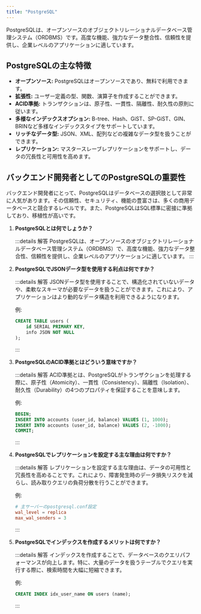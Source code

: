 ```yaml
---
title: "PostgreSQL"
---
```

PostgreSQLは、オープンソースのオブジェクトリレーショナルデータベース管理システム（ORDBMS）です。高度な機能、強力なデータ整合性、信頼性を提供し、企業レベルのアプリケーションに適しています。

## PostgreSQLの主な特徴

- **オープンソース:** PostgreSQLはオープンソースであり、無料で利用できます。
- **拡張性:** ユーザー定義の型、関数、演算子を作成することができます。
- **ACID準拠:** トランザクションは、原子性、一貫性、隔離性、耐久性の原則に従います。
- **多様なインデックスオプション:** B-tree、Hash、GiST、SP-GiST、GIN、BRINなど多様なインデックスタイプをサポートしています。
- **リッチなデータ型:** JSON、XML、配列などの複雑なデータ型を扱うことができます。
- **レプリケーション:** マスタースレーブレプリケーションをサポートし、データの冗長性と可用性を高めます。

## バックエンド開発者としてのPostgreSQLの重要性

バックエンド開発者にとって、PostgreSQLはデータベースの選択肢として非常に人気があります。その信頼性、セキュリティ、機能の豊富さは、多くの商用データベースと競合するレベルです。また、PostgreSQLはSQL標準に密接に準拠しており、移植性が高いです。

1. **PostgreSQLとは何でしょうか？**

    :::details 解答
    PostgreSQLは、オープンソースのオブジェクトリレーショナルデータベース管理システム（ORDBMS）で、高度な機能、強力なデータ整合性、信頼性を提供し、企業レベルのアプリケーションに適しています。
    :::

2. **PostgreSQLでJSONデータ型を使用する利点は何ですか？**

    :::details 解答
    JSONデータ型を使用することで、構造化されていないデータや、柔軟なスキーマが必要なデータを扱うことができます。これにより、アプリケーションはより動的なデータ構造を利用できるようになります。

    例:

    ```sql
    CREATE TABLE users (
        id SERIAL PRIMARY KEY,
        info JSON NOT NULL
    );
    ```

    :::

3. **PostgreSQLのACID準拠とはどういう意味ですか？**

    :::details 解答
    ACID準拠とは、PostgreSQLがトランザクションを処理する際に、原子性（Atomicity）、一貫性（Consistency）、隔離性（Isolation）、耐久性（Durability）の4つのプロパティを保証することを意味します。

    例:

    ```sql
    BEGIN;
    INSERT INTO accounts (user_id, balance) VALUES (1, 1000);
    INSERT INTO accounts (user_id, balance) VALUES (2, -1000);
    COMMIT;
    ```

    :::

4. **PostgreSQLでレプリケーションを設定する主な理由は何ですか？**

    :::details 解答
    レプリケーションを設定する主な理由は、データの可用性と冗長性を高めることです。これにより、障害発生時のデータ損失リスクを減らし、読み取りクエリの負荷分散を行うことができます。

    例:

    ```conf
    # 主サーバーのpostgresql.conf設定
    wal_level = replica
    max_wal_senders = 3
    ```

    :::

5. **PostgreSQLでインデックスを作成するメリットは何ですか？**

    :::details 解答
    インデックスを作成することで、データベースのクエリパフォーマンスが向上します。特に、大量のデータを扱うテーブルでクエリを実行する際に、検索時間を大幅に短縮できます。

    例:

    ```sql
    CREATE INDEX idx_user_name ON users (name);
    ```

    :::
